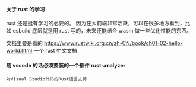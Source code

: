 #### 关于 rust 的学习

rust 还是挺有学习的必要的。
因为在大前端非常活跃，可以在很多地方看到，比如 esbuild 底层就是用 rust 写的，未来还能结合 wasm 做一些优化性能的东西。

文档主要是看的
https://www.rustwiki.org.cn/zh-CN/book/ch01-02-hello-world.html 一个 rust 中文文档

#### 用 vscode 的话必须要装的一个插件 rust-analyzer

    对Visual Studio代码的Rust语言支持
